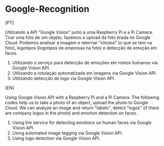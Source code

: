 # Google-Recognition

[PT]

Utilizando a API "Google Vision" junto a uma Raspberry Pi e a Pi Camera.   Tirar uma foto de um objeto, fazemos o upload da foto tirada no Google Cloud.  Podemos analisar a imagem e retornar "rótulos" (o que se tem na foto), logotipos  (logotipos de empresas na foto) e detecção de emoção em faces. 

1) Utilizando o serviço para detecção de emoções em rostos humanos via Google Vision API.
2) Utilizando a rotulação automatizada em imagens via Google Vision API.
3) Utilizando detecção de logo via Google Vision API.

[EN]

Using Google Vision API with a Raspberry Pi and a Pi Camera. The following codes help us to take a photo of an object, upload the photo to Google Cloud. We can analyze an image and return "labels", detect "logos" (if there are company logos in the photo) and emotion detection on faces.

1) Using the service for detecting emotions on human faces via Google Vision API.
2) Using automated image tagging via Google Vision API.
3) Using logo detection via Google Vision API.


